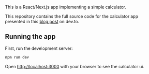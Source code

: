 This is a React/Next.js app implementing a simple calculator.

This repository contains the full source code for the calculator app presented in this [blog post](https://dev.to/johnscode/creating-a-calculator-app-using-reactnext-4j4n) on dev.to. 

## Running the app

First, run the development server:

```bash
npm run dev
```

Open [http://localhost:3000](http://localhost:3000) with your browser to see the calculator ui.

